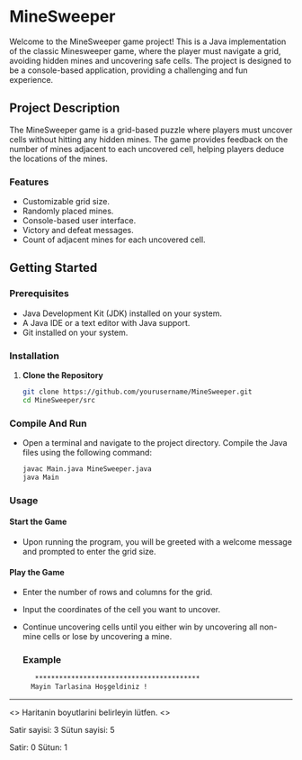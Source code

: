 # MineSweeper

Welcome to the MineSweeper game project! This is a Java implementation of the classic Minesweeper game, 
where the player must navigate a grid, avoiding hidden mines and uncovering safe cells. 
The project is designed to be a console-based application, providing a challenging and fun experience.

## Project Description

The MineSweeper game is a grid-based puzzle where players must uncover cells without hitting any hidden mines. 
The game provides feedback on the number of mines adjacent to each uncovered cell, helping players deduce the locations of the mines.

### Features

- Customizable grid size.
- Randomly placed mines.
- Console-based user interface.
- Victory and defeat messages.
- Count of adjacent mines for each uncovered cell.

## Getting Started

### Prerequisites

- Java Development Kit (JDK) installed on your system.
- A Java IDE or a text editor with Java support.
- Git installed on your system.

### Installation

1. **Clone the Repository**

   ```bash
   git clone https://github.com/yourusername/MineSweeper.git
   cd MineSweeper/src
   
### Compile And Run
- Open a terminal and navigate to the project directory. Compile the Java files using the following command:
  ```bash
  javac Main.java MineSweeper.java
  java Main
  
### Usage
#### Start the Game
- Upon running the program, you will be greeted with a welcome message and prompted to enter the grid size.

#### Play the Game
- Enter the number of rows and columns for the grid.
- Input the coordinates of the cell you want to uncover.
- Continue uncovering cells until you either win by uncovering all non-mine cells or lose by uncovering a mine.
  
  ### Example
  ```bash
     *****************************************
	Mayin Tarlasina Hoşgeldiniz ! 
 *****************************************
 <> Haritanin boyutlarini belirleyin lütfen. <>

Satir sayisi: 3
Sütun sayisi: 5

Satir: 0
Sütun: 1








